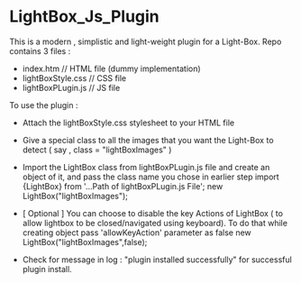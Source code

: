 # LightBox_Js_Plugin

This is a modern , simplistic and light-weight plugin for a Light-Box.
Repo contains 3 files : 
  - index.htm  // HTML file (dummy implementation)
  - lightBoxStyle.css  // CSS file
  - lightBoxPLugin.js //  JS file

To use the plugin : 
- Attach the lightBoxStyle.css stylesheet to your HTML file 
        <link rel="stylesheet" type="text/css" href="...Path of lightBoxStyle.css File">

- Give a special class to all the images that you want the Light-Box to detect ( say , class = "lightBoxImages" )

- Import the LightBox class from lightBoxPLugin.js file and create an object of it, and pass the class name you chose in earlier step
        import {LightBox} from '...Path of lightBoxPLugin.js File';
        new LightBox("lightBoxImages");

- [ Optional ] You can choose to disable the key Actions of LightBox ( to allow lightbox to be closed/navigated using keyboard). To do that while creating object pass 'allowKeyAction' parameter as false
      new LightBox("lightBoxImages",false);

- Check for message in log  : "plugin installed successfully" for successful plugin install.
